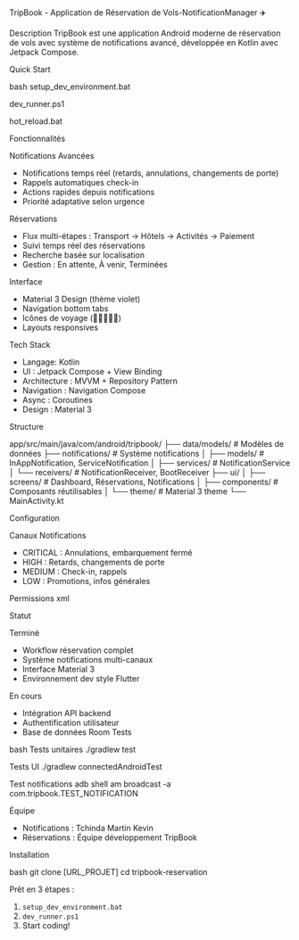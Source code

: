 TripBook - Application de Réservation de Vols-NotificationManager ✈️

Description
TripBook est une application Android moderne de réservation de vols avec système de notifications avancé, développée en Kotlin avec Jetpack Compose.

Quick Start

bash
setup_dev_environment.bat

dev_runner.ps1

hot_reload.bat


Fonctionnalités

Notifications Avancées
- Notifications temps réel (retards, annulations, changements de porte)
- Rappels automatiques check-in
- Actions rapides depuis notifications
- Priorité adaptative selon urgence

Réservations
- Flux multi-étapes : Transport → Hôtels → Activités → Paiement
- Suivi temps réel des réservations
- Recherche basée sur localisation
- Gestion : En attente, À venir, Terminées

Interface
- Material 3 Design (thème violet)
- Navigation bottom tabs
- Icônes de voyage (💼🧭📍🧘👥)
- Layouts responsives

Tech Stack

- Langage: Kotlin
- UI : Jetpack Compose + View Binding
- Architecture : MVVM + Repository Pattern
- Navigation : Navigation Compose
- Async : Coroutines
- Design : Material 3

Structure

app/src/main/java/com/android/tripbook/
├── data/models/                 # Modèles de données
├── notifications/               # Système notifications
│   ├── models/                 # InAppNotification, ServiceNotification
│   ├── services/               # NotificationService
│   └── receivers/              # NotificationReceiver, BootReceiver
├── ui/
│   ├── screens/                # Dashboard, Réservations, Notifications
│   ├── components/             # Composants réutilisables
│   └── theme/                  # Material 3 theme
└── MainActivity.kt


Configuration

Canaux Notifications
- CRITICAL : Annulations, embarquement fermé
- HIGH : Retards, changements de porte
- MEDIUM : Check-in, rappels
- LOW : Promotions, infos générales

Permissions
xml
<uses-permission android:name="android.permission.INTERNET" />
<uses-permission android:name="android.permission.POST_NOTIFICATIONS" />
<uses-permission android:name="android.permission.VIBRATE" />
<uses-permission android:name="android.permission.ACCESS_FINE_LOCATION" />

Statut

Terminé
- Workflow réservation complet
- Système notifications multi-canaux
- Interface Material 3
- Environnement dev style Flutter

En cours
- Intégration API backend
- Authentification utilisateur
- Base de données Room
Tests

bash
 Tests unitaires
./gradlew test

 Tests UI
./gradlew connectedAndroidTest

 Test notifications
adb shell am broadcast -a com.tripbook.TEST_NOTIFICATION

 Équipe

- Notifications : Tchinda Martin Kevin
- Réservations : Équipe développement TripBook

 Installation

bash
git clone [URL_PROJET]
cd tripbook-reservation


Prêt en 3 étapes :
1. `setup_dev_environment.bat`
2. `dev_runner.ps1`
3. Start coding! 
